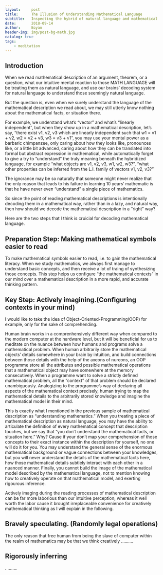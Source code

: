 ```yaml
---
layout:     post
title:      The Illusion of Understanding Mathematical Language
subtitle:   Inspecting the hybrid of natural language and mathematical language
date:       2018-09-14
author:     Boyan
header-img: img/post-bg-math.jpg
catalog: true
tags:
    - meditation
---
```

## Introduction
When we read mathematical description of an argument, theorem, or a question, what our intuitive mental reaction to those MATH LANGUAGE will be treating them as natural language, and use our brains’ decoding system for natural language to understand those seemingly natural language.

But the question is, even when we surely understand the language of the mathematical description we read about, we may still utterly know nothing about the mathematical facts, or situation there.

For example, we understand what’s “vector” and what’s “linearly independent”, but when they show up in a mathematical description, let’s say, “there exist v1, v2, v3 which are linearly independent such that w1 = v1 + v2, w2 = v2 + v3, w3 = v3 + v1”, you may use your mental power as a barbaric chimpanzee, only caring about how they looks like, pronounces like, or a little bit advanced, caring about how they can be translated into formal but abstract expression in mathematical, while automatically forget to give a try to “understand” the truly meaning beneath the hybridized language, for example “what objects are v1, v2, v3, w1, w2, w3?”, “what other properties can be inferred from the L.I. family of vectors v1, v2, v3?”

The ignorance may be so naturally that someone might never realize that the only reason that leads to his failure in learning 10 years’ mathematic is that he have never even “understand” a single piece of mathematics.

So since the point of reading mathematical descriptions is intentionally decoding them in a mathematical way, rather than in a lazy, and natural way, then how should we decode the mathematical description in a “right” way?

Here are the two steps that I think is cruicial for decoding mathematical language.

## Preparation Step: Making mathematical symbols easier to read

To make mathematical symbols easier to read, i.e. to gain the mathematical literacy. When we study mathematics, we always first manage to understand basic concepts, and then receive a lot of traing of synthesizing those concepts. This step helps us configure “the mathematical contexts” in our mind over a mathematical description in a more rapid, 
and accurate thinking pattern.

## Key Step: Actively imagining.(Configuring contexts in your mind)
I would like to take the idea of Object-Oriented-Programming(OOP) for example, only for the sake of comprehending.

Human brain works in a comprenhensively different way when compared to the modern computer at the hardware level, but it will be beneficial for us to meditate on the nuance between how humans and programs solve a mathematical problem. When human arbitrarily store the mathematical objects’ details somewhere in your brain by intuition, and build connections between those details with the help of the axeons of nureons, an OOP programme store all the attributes and possible mathematical operations that a mathematical object may have somewhere at the memory consecutively. When a programme want to solve a strictly defined mathematical problem, all the “context” of that problem should be declared unambiguously. Analogizing to the programme’s way of declaring all aspects of the mathematical context precisely, human trying to map the mathematical details to the arbitrarily stored knowledge and imagine the mathematical model in their mind.

This is exactly what I mentioned in the previous sample of mathematical description as “understanding mathematics.” When you treating a piece of mathematical description as natural language, you may have the ability to articulate the definition of every mathematical concept that description touches, but we say that “you don’t understand the mathematical facts, or situation here.” Why? Cause if your don’t map your comprehension of those concepts to their exact instance within the description for yourself, no one will do it for you. You may understand the general sense of the enormous mathematical background or vague connections between your knowledges, but you will never understand the details of the mathematical facts here, how those mathematical details subtlely interact with each other in a nuanced manner. Finally, you cannot build the image of the mathematical model described by the mathematical language, not to mention knowing how to creatively operate on that mathematical model, and exerting rigourous inference.

Actively imaging during the reading processes of mathematical description can be far more laborious than our intuitive perception, whereas it well worth the labor cause it brought irreplaceable convenience for creatively mathematical thinking as I will explain 
in the following.

## Bravely speculating. (Randomly legal operations)

The only reason that free human from being the slave of computer within the realm of mathematics may be that we think creatively
..........
## Rigorously inferring
. ........